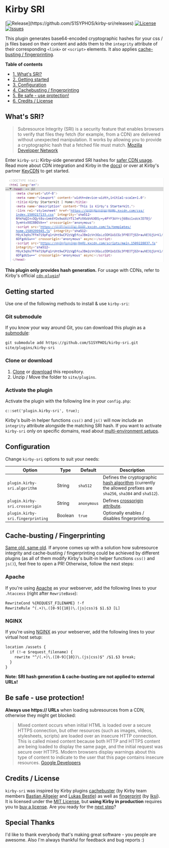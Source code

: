 # Kirby SRI
[![Release](https://img.shields.io/github/release/S1SYPHOS/kirby-sri.svg?color="brightgreen")](https://github.com/S1SYPHOS/kirby-sri/releases) [![License](https://img.shields.io/github/license/S1SYPHOS/kirby-sri.svg)](https://github.com/S1SYPHOS/kirby-sri/blob/master/LICENSE) [![Issues](https://img.shields.io/github/issues/S1SYPHOS/kirby-sri.svg)](https://github.com/S1SYPHOS/kirby-sri/issues)

This plugin generates base64-encoded cryptographic hashes for your css / js files based on their content and adds them to the `integrity` attribute of their corresponding `<link>` or `<script>` elements. It also applies [cache-busting / fingerprinting](#cache-busting--fingerprinting).

**Table of contents**
- [1. What's SRI?](#whats-sri)
- [2. Getting started](#getting-started)
- [3. Configuration](#configuration)
- [4. Cachebusting / fingerprinting](#cache-busting--fingerprinting)
- [5. Be safe - use protection!](#be-safe---use-protection)
- [6. Credits / License](#credits--license)

## What's SRI?
> Subresource Integrity (SRI) is a security feature that enables browsers to verify that files they fetch (for example, from a CDN) are delivered without unexpected manipulation. It works by allowing you to provide a cryptographic hash that a fetched file must match.
> [Mozilla Developer Network](https://developer.mozilla.org/en-US/docs/Web/Security/Subresource_Integrity)

Enter `kirby-sri`: Kirby-side generated SRI hashes for [safer CDN usage](https://hacks.mozilla.org/2015/09/subresource-integrity-in-firefox-43/). Read more about CDN integration and Kirby in the [docs](https://getkirby.com/docs/cookbook/kirby-loves-cdn)) or over at Kirby's partner [KeyCDN](https://www.keycdn.com/support/kirby-cdn-integration/) to get started.

![screenshot of the kirby-sri plugin](screenshot.png)

**This plugin only provides hash generation.** For usage with CDNs, refer to Kirby's official [`cdn-plugin`](https://github.com/getkirby-plugins/cdn-plugin)!

## Getting started
Use one of the following methods to install & use `kirby-sri`:

### Git submodule
If you know your way around Git, you can download this plugin as a [submodule](https://github.com/blog/2104-working-with-submodules):

```text
git submodule add https://github.com/S1SYPHOS/kirby-sri.git site/plugins/kirby-sri
```

### Clone or download
1. [Clone](https://github.com/S1SYPHOS/kirby-sri.git) or [download](https://github.com/S1SYPHOS/kirby-sri/archive/master.zip)  this repository.
2. Unzip / Move the folder to `site/plugins`.

### Activate the plugin
Activate the plugin with the following line in your `config.php`:

```text
c::set('plugin.kirby-sri', true);
```

Kirby's built-in helper functions `css()` and `js()` will now include an `integrity` attribute alongside the matching SRI hash. If you want to activate `kirby-sri` only on specific domains, read about [multi-environment setups](https://getkirby.com/docs/developer-guide/configuration/options).

## Configuration
Change `kirby-sri` options to suit your needs:

| Option | Type | Default | Description |
| --- | --- | --- | --- |
| `plugin.kirby-sri.algorithm` | String | `sha512` | Defines the cryptographic [hash algorithm](https://developer.mozilla.org/en-US/docs/Web/Security/Subresource_Integrity) (currently the allowed prefixes are `sha256`, `sha384` and `sha512`). |
| `plugin.kirby-sri.crossorigin` | String | `anonymous` | Defines [crossorigin attribute](https://developer.mozilla.org/en-US/docs/Web/HTML/CORS_settings_attributes). |
| `plugin.kirby-sri.fingerprinting` | Boolean | `true` | Optionally enables / disables fingerprinting. |

## Cache-busting / Fingerprinting
[Same old, same old](https://www.keycdn.com/support/what-is-cache-busting/). If anyone comes up with a solution how subresource integrity and cache-busting / fingerprinting could be achieved by different plugins (as all of them modify Kirby's built-in helper functions `css()` and `js()`), feel free to open a PR! Otherwise, follow the next steps:

### Apache
If you're using [Apache](http://httpd.apache.org/) as your webserver, add the following lines to your `.htaccess` (right after `RewriteBase`):

```text
RewriteCond %{REQUEST_FILENAME} !-f
RewriteRule ^(.+)\.([0-9]{10})\.(js|css)$ $1.$3 [L]
```

### NGINX
If you're using [NGINX](https://nginx.org/en/) as your webserver, add the following lines to your virtual host setup:

```text
location /assets {
  if (!-e $request_filename) {
    rewrite "^/(.+)\.([0-9]{10})\.(js|css)$" /$1.$3 break;
  }
}
```

**Note: SRI hash generation & cache-busting are not applied to external URLs!**

## Be safe - use protection!
**Always use https:// URLs** when loading subresources from a CDN, otherwise they might get blocked:

> Mixed content occurs when initial HTML is loaded over a secure HTTPS connection, but other resources (such as images, videos, stylesheets, scripts) are loaded over an insecure HTTP connection. This is called mixed content because both HTTP and HTTPS content are being loaded to display the same page, and the initial request was secure over HTTPS. Modern browsers display warnings about this type of content to indicate to the user that this page contains insecure resources.
> [Google Developers](https://developers.google.com/web/fundamentals/security/prevent-mixed-content/what-is-mixed-content)

## Credits / License
`kirby-sri` was inspired by Kirby plugins [cachebuster](https://github.com/getkirby-plugins/cachebuster-plugin) (by Kirby team members [Bastian Allgeier](https://github.com/bastianallgeier) and [Lukas Bestle](https://github.com/lukasbestle)) as well as [fingerprint](https://github.com/iksi/kirby-fingerprint) (by [Iksi](https://github.com/iksi)). It is licensed under the [MIT License](LICENSE), but **using Kirby in production** requires you to [buy a license](https://getkirby.com/buy). Are you ready for the [next step](https://getkirby.com/next)?

## Special Thanks
I'd like to thank everybody that's making great software - you people are awesome. Also I'm always thankful for feedback and bug reports :)
